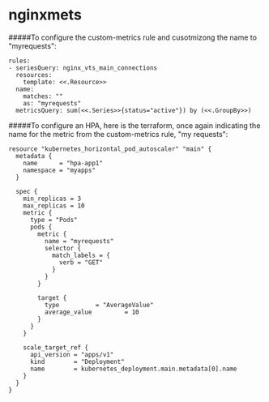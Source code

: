 # nginxmets


#####To configure the custom-metrics rule and cusotmizong the name to "myrequests":
````
rules:
- seriesQuery: nginx_vts_main_connections
  resources:
    template: <<.Resource>>
  name:
    matches: ""
    as: "myrequests" 
  metricsQuery: sum(<<.Series>>{status="active"}) by (<<.GroupBy>>)
````

#####To configure an HPA, here is the terraform, once again indicating the name for the metric from the custom-metrics rule, "my requests":
````
resource "kubernetes_horizontal_pod_autoscaler" "main" {
  metadata {
    name      = "hpa-app1"
    namespace = "myapps"
  }

  spec {
    min_replicas = 3
    max_replicas = 10
    metric {
      type = "Pods"
      pods {
        metric {
          name = "myrequests"
          selector {
            match_labels = {
              verb = "GET"
            }
          }
        }

        target {
          type          = "AverageValue"
          average_value         = 10
        }
      }
    }

    scale_target_ref {
      api_version = "apps/v1"
      kind        = "Deployment"
      name        = kubernetes_deployment.main.metadata[0].name
    }
  }
}
````